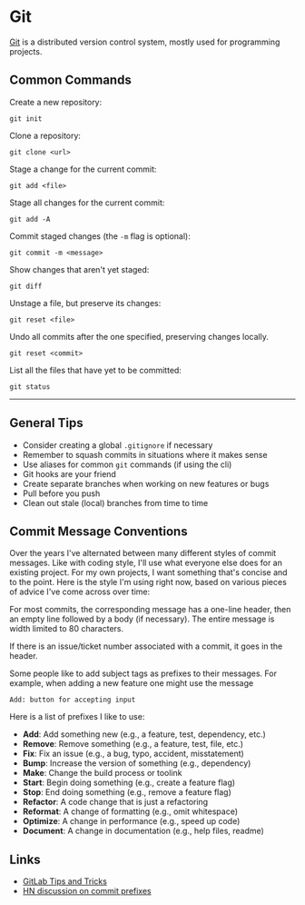 # Git

[Git](https://git-scm.com/) is a distributed version control system, mostly used for programming projects.

## Common Commands

Create a new repository:
```
git init
```

Clone a repository:
```
git clone <url>
```

Stage a change for the current commit:
```
git add <file>
```

Stage all changes for the current commit:
```
git add -A
```

Commit staged changes (the `-m` flag is optional):
```
git commit -m <message>
```

Show changes that aren't yet staged:
```
git diff
```

Unstage a file, but preserve its changes:
```
git reset <file>
```

Undo all commits after the one specified, preserving changes locally.
```
git reset <commit>
```

List all the files that have yet to be committed:
```
git status
```

---


## General Tips

- Consider creating a global `.gitignore` if necessary
- Remember to squash commits in situations where it makes sense
- Use aliases for common `git` commands (if using the cli)
- Git hooks are your friend
- Create separate branches when working on new features or bugs
- Pull before you push
- Clean out stale (local) branches from time to time


## Commit Message Conventions

Over the years I've alternated between many different styles of commit messages. 
Like with coding style, I'll use what everyone else does for an existing project.
For my own projects, I want something that's concise and to the point.
Here is the style I'm using right now, based on various pieces of advice I've come across over time:

For most commits, the corresponding message has a one-line header, then an empty line followed by a body (if necessary). The entire message is width limited to 80 characters.

If there is an issue/ticket number associated with a commit, it goes in the header.

Some people like to add subject tags as prefixes to their messages. For example, when adding a new feature one might use the message

~~~
Add: button for accepting input
~~~

Here is a list of prefixes I like to use:

- **Add**: Add something new (e.g., a feature, test, dependency, etc.)
- **Remove**: Remove something (e.g., a feature, test, file, etc.)
- **Fix**: Fix an issue (e.g., a bug, typo, accident, misstatement)
- **Bump**: Increase the version of something (e.g., dependency)
- **Make**: Change the build process or toolink
- **Start**: Begin doing something (e.g., create a feature flag)
- **Stop**: End doing something (e.g., remove a feature flag)
- **Refactor**: A code change that is just a refactoring
- **Reformat**: A change of formatting (e.g., omit whitespace)
- **Optimize**: A change in  performance (e.g., speed up code)
- **Document**: A change in documentation (e.g., help files, readme)

## Links
- [GitLab Tips and Tricks](https://about.gitlab.com/blog/2016/12/08/git-tips-and-tricks/)
- [HN discussion on commit prefixes](https://news.ycombinator.com/item?id=21289827)